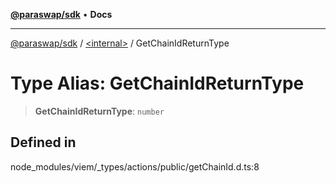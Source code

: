 [**@paraswap/sdk**](../../README.md) • **Docs**

***

[@paraswap/sdk](../../globals.md) / [\<internal\>](../README.md) / GetChainIdReturnType

# Type Alias: GetChainIdReturnType

> **GetChainIdReturnType**: `number`

## Defined in

node\_modules/viem/\_types/actions/public/getChainId.d.ts:8
